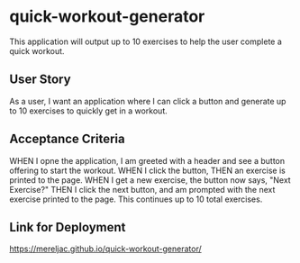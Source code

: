 # quick-workout-generator
This application will output up to 10 exercises to help the user complete a quick workout. 


## User Story
As a user, I want an application where I can click a button and generate up to 10 exercises to quickly get in a workout. 

## Acceptance Criteria
WHEN I opne the application, I am greeted with a header and see a button offering to start the workout.
WHEN I click the button,
THEN an exercise is printed to the page.
WHEN I get a new exercise, the button now says, "Next Exercise?"
THEN I click the next button, and am prompted with the next exercise printed to the page. This continues up to 10 total exercises.  

## Link for Deployment
https://mereljac.github.io/quick-workout-generator/